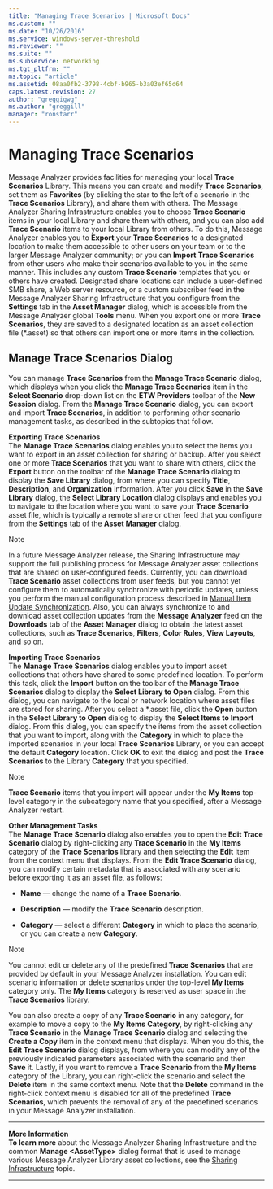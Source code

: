 ```yaml
---
title: "Managing Trace Scenarios | Microsoft Docs"
ms.custom: ""
ms.date: "10/26/2016"
ms.service: windows-server-threshold
ms.reviewer: ""
ms.suite: ""
ms.subservice: networking
ms.tgt_pltfrm: ""
ms.topic: "article"
ms.assetid: 08aa0fb2-3798-4cbf-b965-b3a03ef65d64
caps.latest.revision: 27
author: "greggigwg"
ms.author: "greggill"
manager: "ronstarr"
---
```


# Managing Trace Scenarios

Message Analyzer provides facilities for managing your local **Trace Scenarios** Library. This means you can create and modify **Trace Scenarios**, set them as **Favorites** (by clicking the star to the left of a scenario in the **Trace Scenarios** Library), and share them with others. The Message Analyzer Sharing Infrastructure enables you to choose **Trace Scenario** items in your local Library and share them with others, and you can also add **Trace Scenario** items to your local Library from others. To do this, Message Analyzer enables you to **Export** your **Trace Scenarios** to a designated location to make them accessible to other users on your team or to the larger Message Analyzer community; or you can **Import**  **Trace Scenarios** from other users who make their scenarios available to you in the same manner. This includes any custom **Trace Scenario** templates that you or others have created. Designated share locations can include a user-defined SMB share, a Web server resource, or a custom subscriber feed in the Message Analyzer Sharing Infrastructure that you configure from the **Settings** tab in the **Asset Manager** dialog, which is accessible from the Message Analyzer global **Tools** menu. When you export one or more **Trace Scenarios**, they are saved to a designated location as an asset collection file (*.asset) so that others can import one or more items in the collection.  
  
## Manage Trace Scenarios Dialog  

 You can manage **Trace Scenarios** from the **Manage Trace Scenario** dialog, which displays when you click the **Manage Trace Scenarios** item in the **Select Scenario** drop-down list on the **ETW Providers** toolbar of the **New Session** dialog. From the **Manage Trace Scenario** dialog, you can export and import **Trace Scenarios**, in addition to performing other scenario management tasks, as described in the subtopics that follow.  
  
 **Exporting Trace Scenarios**   
The **Manage Trace Scenarios** dialog enables you to select the items you want to export in an asset collection for sharing or backup. After you select one or more **Trace Scenarios** that you want to share with others, click the **Export** button on the toolbar of the **Manage Trace Scenario** dialog to display the **Save Library** dialog, from where you can specify **Title**, **Description**, and **Organization** information. After you click **Save** in the **Save Library** dialog, the **Select Library Location** dialog displays and enables you to navigate to the location where you want to save your **Trace Scenario** asset file, which is typically a remote share or other feed that you configure from the **Settings** tab of the **Asset Manager** dialog.  
  
> [!NOTE]
>  In a future Message Analyzer release, the  Sharing Infrastructure may support the full publishing process for Message Analyzer asset collections that are shared on user-configured feeds. Currently, you can download **Trace Scenario** asset collections from user feeds, but you cannot yet configure them to automatically synchronize with periodic updates, unless you perform the manual configuration process described in [Manual Item Update Synchronization](manual-item-update-synchronization.md). Also, you can always synchronize to and download asset collection updates from the **Message Analyzer** feed on the **Downloads** tab of the **Asset Manager** dialog to obtain the latest asset collections, such as **Trace Scenarios**,  **Filters**, **Color Rules**, **View Layouts**, and so on.  
  
 **Importing Trace Scenarios**   
The **Manage Trace Scenarios** dialog enables you to import asset collections that others have shared to some predefined location. To perform this task, click the **Import** button on the toolbar of the **Manage Trace Scenarios** dialog to display the **Select Library to Open** dialog. From this dialog, you can navigate to the local or network location where asset files are stored for sharing. After you select a \*.asset file, click the **Open** button in the **Select Library to Open** dialog to display the **Select Items to Import** dialog. From this dialog, you can specify the items from the asset collection that you want to import, along with the **Category** in which to place the imported scenarios in your local **Trace Scenarios** Library, or you can accept the default **Category** location. Click **OK** to exit the dialog and post the **Trace Scenarios** to the Library **Category** that you specified.  
  
> [!NOTE]
>  **Trace Scenario** items that you import will appear under the **My Items** top-level category in the subcategory name that you specified, after a Message Analyzer restart.  
  
 **Other Management Tasks**   
The **Manage Trace Scenario** dialog also enables you to open the **Edit Trace Scenario** dialog by right-clicking any **Trace Scenario** in the **My Items** category of the **Trace Scenarios** library and then selecting the **Edit** item from the context menu that displays. From the **Edit Trace Scenario** dialog, you can modify certain metadata that is associated with any scenario before exporting it as an asset file, as follows:  
  
-   **Name** — change the name of a **Trace Scenario**.  
  
-   **Description** — modify the **Trace Scenario** description.  
  
-   **Category** — select a different **Category** in which to place the scenario, or you can create a new **Category**.  
  
> [!NOTE]
>  You cannot edit or delete any of the predefined **Trace Scenarios** that are provided by default in your Message Analyzer installation. You can edit scenario information or delete scenarios under the top-level **My Items** category only. The **My Items** category is reserved as user space in the **Trace Scenarios** library.  
  
 You can also create a copy of any **Trace Scenario** in any category, for example to move a copy to the **My Items** **Category**, by right-clicking any **Trace Scenario** in the **Manage Trace Scenario** dialog and selecting the **Create a Copy** item in the context menu that displays. When you do this, the **Edit Trace Scenario** dialog displays, from where you can modify any of the previously indicated parameters associated with the scenario and then **Save** it. Lastly, if you want to remove a **Trace Scenario** from the **My Items** category of the Library, you can right-click the scenario and select the **Delete** item in the same context menu. Note that the **Delete** command in the right-click context menu is disabled for all of the predefined **Trace Scenarios**, which prevents the removal of any of the predefined scenarios in your Message Analyzer installation.  
  
---  
  
 **More Information**   
 **To learn more** about the Message Analyzer Sharing Infrastructure and the common **Manage \<AssetType>** dialog format that is used to manage various Message Analyzer Library asset collections, see the [Sharing Infrastructure](sharing-infrastructure.md) topic.   

---